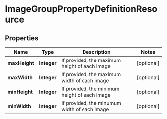 
# ImageGroupPropertyDefinitionResource

## Properties
Name | Type | Description | Notes
------------ | ------------- | ------------- | -------------
**maxHeight** | **Integer** | If provided, the maximum height of each image |  [optional]
**maxWidth** | **Integer** | If provided, the maximum width of each image |  [optional]
**minHeight** | **Integer** | If provided, the minimum height of each image |  [optional]
**minWidth** | **Integer** | If provided, the minumum width of each image |  [optional]



